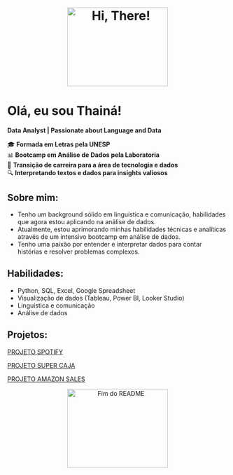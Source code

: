 <div align="center">
  <h1>
    <img src="https://media2.giphy.com/media/v1.Y2lkPTc5MGI3NjExN284ZzVvcXBjaTNpMXZyMnMxaHBlZzNjenFjdXVrbmU1bnZsc3hhMyZlcD12MV9pbnRlcm5hbF9naWZfYnlfaWQmY3Q9Zw/xT3i1hEJ7Eh8vtktMs/giphy.webp" alt="Hi, There!" width="230" height="180">
  </h1>
</div>


# Olá, eu sou Thainá!

**Data Analyst | Passionate about Language and Data**

🎓 **Formada em Letras pela UNESP**  
📊 **Bootcamp em Análise de Dados pela Laboratoria**  
🔄 **Transição de carreira para a área de tecnologia e dados**  
🔍 **Interpretando textos e dados para insights valiosos**

## Sobre mim:
- Tenho um background sólido em linguística e comunicação, habilidades que agora estou aplicando na análise de dados.
- Atualmente, estou aprimorando minhas habilidades técnicas e analíticas através de um intensivo bootcamp em análise de dados.
- Tenho uma paixão por entender e interpretar dados para contar histórias e resolver problemas complexos.

## Habilidades:
- Python, SQL, Excel, Google Spreadsheet
- Visualização de dados (Tableau, Power BI, Looker Studio)
- Linguística e comunicação
- Análise de dados

## Projetos:

[PROJETO SPOTIFY](https://github.com/thaina-akegawa/PROJETO2)


[PROJETO SUPER CAJA](https://github.com/thaina-akegawa/PROJETO-3)

[PROJETO AMAZON SALES](https://github.com/thaina-akegawa/PROJETO4)

<div align="center">
  <img src="https://media0.giphy.com/media/v1.Y2lkPTc5MGI3NjExeDhydWlpdWFhMDNlanpidnpyejVrOG81Z3B6bDc0dXB4anJpemZqbiZlcD12MV9pbnRlcm5hbF9naWZfYnlfaWQmY3Q9Zw/SKGo6OYe24EBG/giphy.webp" alt="Fim do README" width="230" height="180">
</div>

<!--
**thaina-akegawa/thaina-akegawa** is a ✨ _special_ ✨ repository because its `README.md` (this file) appears on your GitHub profile.

Here are some ideas to get you started:

- 🔭 I’m currently working on ...
- 🌱 I’m currently learning ...
- 👯 I’m looking to collaborate on ...
- 🤔 I’m looking for help with ...
- 💬 Ask me about ...
- 📫 How to reach me: ...
- 😄 Pronouns: ...
- ⚡ Fun fact: ...
-->

